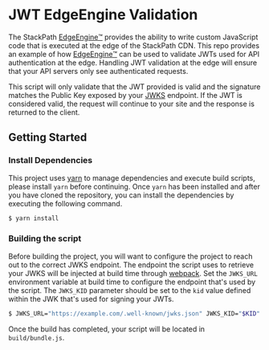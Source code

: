 # JWT EdgeEngine Validation

The StackPath [EdgeEngine™️](https://www.stackpath.com/services/edgeengine/) provides the
ability to write custom JavaScript code that is executed at the edge of the StackPath CDN.
This repo provides an example of how
[EdgeEngine™️](https://www.stackpath.com/services/edgeengine/) can be used to validate JWTs
used for API authentication at the edge. Handling JWT validation at the edge will ensure
that your API servers only see authenticated requests.

This script will only validate that the JWT provided is valid and the signature matches the
Public Key exposed by your [JWKS](https://auth0.com/docs/jwks) endpoint. If the JWT is
considered valid, the request will continue to your site and the response is returned to the
client.

## Getting Started

### Install Dependencies

This project uses [yarn](https://yarnpkg.com/) to manage dependencies and execute build scripts, please install `yarn` before continuing. Once `yarn` has been installed and after
you have cloned the repository, you can install the dependencies by executing the following
command.

```bash
$ yarn install
```

### Building the script

Before building the project, you will want to configure the project to reach out to the
correct JWKS endpoint. The endpoint the script uses to retrieve your JWKS will be injected
at build time through [webpack](https://webpack.js.org/). Set the `JWKS_URL` environment
variable at build time to configure the endpoint that's used by the script. The `JWKS_KID`
parameter should be set to the `kid` value defined within the JWK that's used for signing
your JWTs.

```bash
$ JWKS_URL="https://example.com/.well-known/jwks.json" JWKS_KID="$KID" yarn build
```

Once the build has completed, your script will be located in `build/bundle.js`.
